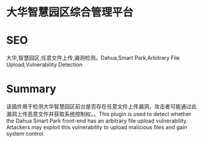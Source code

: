 # 大华智慧园区综合管理平台
# SEO
大华,智慧园区,任意文件上传,漏洞检测。Dahua,Smart Park,Arbitrary File Upload,Vulnerability Detection
# Summary
该插件用于检测大华智慧园区前台是否存在任意文件上传漏洞，攻击者可能通过此漏洞上传恶意文件并获取系统控制权。。This plugin is used to detect whether the Dahua Smart Park front-end has an arbitrary file upload vulnerability. Attackers may exploit this vulnerability to upload malicious files and gain system control.
